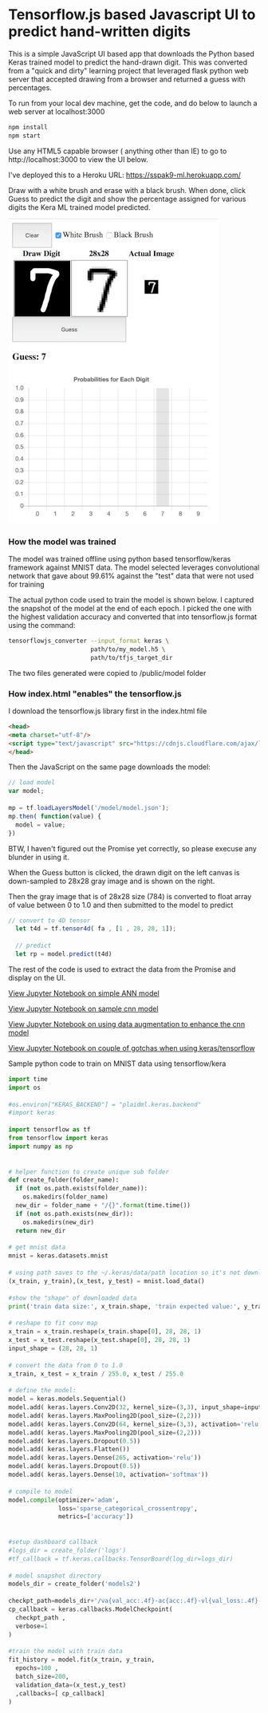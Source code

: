 # Tensorflow.js based Javascript UI to predict hand-written digits
This is a simple JavaScript UI based app that downloads the Python based Keras trained model to predict the hand-drawn digit. This was converted from a "quick and dirty" learning project that leveraged flask python web server that accepted drawing from a browser and returned a guess with percentages.

To run from your local dev machine, get the code, and do below to launch a web server at localhost:3000
```bash
npm install
npm start
```

Use any HTML5 capable browser ( anything other than IE) to go to http://localhost:3000 to view the UI below.

I've deployed this to a Heroku URL:
https://sspak9-ml.herokuapp.com/


Draw with a white brush and erase with a black brush. When done, click Guess to predict the digit and show the percentage assigned for various digits the Kera ML trained model predicted.

![screen](images/screen.png)

### How the model was trained
The model was trained offline using python based tensorflow/keras framework against MNIST data.  The model selected leverages convolutional network that gave about 99.61% against the "test" data that were not used for training

The actual python code used to train the model is shown below. I captured the snapshot of the model at the end of each epoch. I picked the one with the highest validation accuracy and converted that into tensorflow.js format using the command:

```bash
tensorflowjs_converter --input_format keras \
                       path/to/my_model.h5 \
                       path/to/tfjs_target_dir
```
The two files generated were copied to /public/model folder

### How index.html "enables" the tensorflow.js

I download the tensorflow.js library first in the index.html file
```html
<head>
<meta charset="utf-8"/>
<script type="text/javascript" src="https://cdnjs.cloudflare.com/ajax/libs/tensorflow/0.15.2/tf.min.js"></script>
</head>
```
Then the JavaScript on the same page downloads the model:
```javascript
// load model
var model;

mp = tf.loadLayersModel('/model/model.json');
mp.then( function(value) {
  model = value;
})
```
BTW, I haven't figured out the Promise yet correctly, so please execuse any blunder in using it.

When the Guess button is clicked, the drawn digit on the left canvas is down-sampled to 28x28 gray image and is shown on the right.

Then the gray image that is of 28x28 size (784) is converted to float array of value between 0 to 1.0 and then submitted to the model to predict

```javascript
// convert to 4D tensor
  let t4d = tf.tensor4d( fa , [1 , 28, 28, 1]);
  
  // predict
  let rp = model.predict(t4d)
```
The rest of the code is used to extract the data from the Promise and display on the UI.



[View Jupyter Notebook on simple ANN model](Keras_ANN.ipynb)

[View Jupyter Notebook on sample cnn model](mac_plaid.ipynb)

[View Jupyter Notebook on using data augmentation to enhance the cnn model](CNN_augmentation.ipynb)

[View Jupyter Notebook on couple of gotchas when using keras/tensorflow](Misc_tensorlfow_keras_info.ipynb)

Sample python code to train on MNIST data using tensorflow/kera
```python
import time
import os

#os.environ["KERAS_BACKEND"] = "plaidml.keras.backend"
#import keras

import tensorflow as tf
from tensorflow import keras
import numpy as np


# helper function to create unique sub folder
def create_folder(folder_name):
  if (not os.path.exists(folder_name)):
    os.makedirs(folder_name)
  new_dir = folder_name + "/{}".format(time.time())
  if (not os.path.exists(new_dir)):
    os.makedirs(new_dir)
  return new_dir
 
# get mnist data
mnist = keras.datasets.mnist

# using path saves to the ~/.keras/data/path location so it's not downloaded next time
(x_train, y_train),(x_test, y_test) = mnist.load_data()

#show the "shape" of downloaded data
print('train data size:', x_train.shape, 'train expected value:', y_train.shape, 'test data size:', x_test.shape , 'test expected value:',y_test.shape)

# reshape to fit conv map
x_train = x_train.reshape(x_train.shape[0], 28, 28, 1)
x_test = x_test.reshape(x_test.shape[0], 28, 28, 1)
input_shape = (28, 28, 1)

# convert the data from 0 to 1.0
x_train, x_test = x_train / 255.0, x_test / 255.0

# define the model: 
model = keras.models.Sequential()
model.add( keras.layers.Conv2D(32, kernel_size=(3,3), input_shape=input_shape , activation='relu' ))
model.add( keras.layers.MaxPooling2D(pool_size=(2,2)))
model.add( keras.layers.Conv2D(64, kernel_size=(3,3), activation='relu' ))
model.add( keras.layers.MaxPooling2D(pool_size=(2,2)))
model.add( keras.layers.Dropout(0.5))
model.add( keras.layers.Flatten())
model.add( keras.layers.Dense(265, activation='relu'))
model.add( keras.layers.Dropout(0.5))
model.add( keras.layers.Dense(10, activation='softmax'))

# compile to model
model.compile(optimizer='adam',
              loss='sparse_categorical_crossentropy',
              metrics=['accuracy'])


#setup dashboard callback
#logs_dir = create_folder('logs')
#tf_callback = tf.keras.callbacks.TensorBoard(log_dir=logs_dir)

# model snapshot directory
models_dir = create_folder('models2')

checkpt_path=models_dir+'/va{val_acc:.4f}-ac{acc:.4f}-vl{val_loss:.4f}-ep-{epoch:03d}-.hdf5'
cp_callback = keras.callbacks.ModelCheckpoint(
  checkpt_path ,
  verbose=1
)

#train the model with train data
fit_history = model.fit(x_train, y_train,
  epochs=100 ,
  batch_size=200,
  validation_data=(x_test,y_test)
  ,callbacks=[ cp_callback]
)

```
